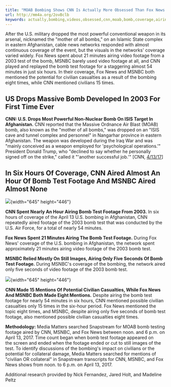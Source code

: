 ```yaml
---
title: "MOAB Bombing Shows CNN Is Actually More Obsessed Than Fox News With Bomb Videos"
url: http://mm4a.org/2ovBclb
keywords: actually,bombing,videos,obsessed,cnn,moab,bomb,coverage,airing,fox,minutes,msnbc,2003,shows,footage,test
---
```

After the U.S. military dropped the most powerful conventional weapon in its arsenal, nicknamed the "mother of all bombs," on an Islamic State complex in eastern Afghanistan, cable news networks responded with almost continuous coverage of the event, but the visuals in the networks' coverage varied widely. Fox News spent about 21 minutes airing video footage from a 2003 test of the bomb, MSNBC barely used video footage at all, and CNN played and replayed the bomb test footage for a staggering almost 54 minutes in just six hours. In their coverage, Fox News and MSNBC both mentioned the potential for civilian casualties as a result of the bombing eight times, while CNN mentioned civilians 15 times.

US Drops Massive Bomb Developed In 2003 For First Time Ever
-----------------------------------------------------------

**CNN: U.S. Drops Most Powerful Non-Nuclear Bomb On ISIS Target In Afghanistan.** CNN reported that the Massive Ordnance Air Blast (MOAB) bomb, also known as the "mother of all bombs," was dropped on an "ISIS cave and tunnel complex and personnel" in Nangarhar province in eastern Afghanistan. The weapon was developed during the Iraq War and was "mainly conceived as a weapon employed for 'psychological operations.'" President Donald Trump, who "declined to say whether he personally signed off on the strike," called it "'another successful job.'" \[CNN, [4/13/17](http://www.cnn.com/2017/04/13/politics/afghanistan-isis-moab-bomb/)\]

In Six Hours Of Coverage, CNN Aired Almost An Hour Of Bomb Test Footage And MSNBC Aired Almost None
---------------------------------------------------------------------------------------------------

![](HTTPS://CLOUDFRONT.MEDIAMATTERS.ORG/static/uploader/image/2017/04/14/1_MOAB-Footage_Cable.png){width="645" height="446"}

**CNN Spent Nearly An Hour Airing Bomb Test Footage From 2003.** In six hours of coverage of the April 13 U.S. bombing in Afghanistan, CNN repeatedly aired footage of the 2003 bomb test that was conducted by the U.S. Air Force, for a total of nearly 54 minutes.

**Fox News Spent 21 Minutes Airing The Bomb Test Footage.** During Fox News' coverage of the U.S. bombing in Afghanistan, the network spent approximately 21 minutes airing video footage of the 2003 bomb test.

**MSNBC Relied Mostly On Still Images, Airing Only Five Seconds Of Bomb Test Footage.** During MSNBC's coverage of the bombing, the network aired only five seconds of video footage of the 2003 bomb test.

![](HTTPS://CLOUDFRONT.MEDIAMATTERS.ORG/static/uploader/image/2017/04/14/1_Afghanistan-Consequences_Cable.png){width="645" height="446"}

**CNN Made 15 Mentions Of Potential Civilian Casualties, While Fox News And MSNBC Both Made Eight Mentions.** Despite airing the bomb test footage for nearly 54 minutes in six hours, CNN mentioned possible civilian casualties only 15 times in the six-hour period. Fox News mentioned the topic eight times, and MSNBC, despite airing only five seconds of bomb test footage, also mentioned possible civilian casualties eight times.

**Methodology:** Media Matters searched Snapstream for MOAB bomb testing footage aired by CNN, MSNBC, and Fox News between noon. and 6 p.m. on April 13, 2017. Time count began when bomb test footage appeared on the screen and ended when the footage ended or cut to still images of the test. To identify discussions of the bombing's impact on civilians or the potential for collateral damage, Media Matters searched for mentions of "civilian OR collateral" in Snapstream transcripts for CNN, MSNBC, and Fox News shows from noon. to 6 p.m. on April 13, 2017.

Additional research provided by Nick Fernandez, Jared Holt, and Madeline Peltz
